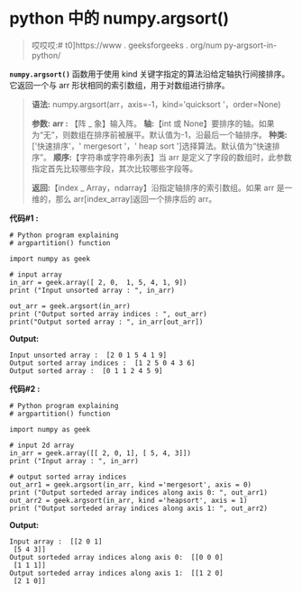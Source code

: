 # python 中的 numpy.argsort()

> 哎哎哎:# t0]https://www . geeksforgeeks . org/num py-argsort-in-python/

**`numpy.argsort()`** 函数用于使用 kind 关键字指定的算法沿给定轴执行间接排序。它返回一个与 arr 形状相同的索引数组，用于对数组进行排序。

> **语法:** numpy.argsort(arr，axis=-1，kind='quicksort '，order=None)
> 
> **参数:**
> **arr :** 【阵 _ 象】输入阵。
> **轴:**【int 或 None】要排序的轴。如果为“无”，则数组在排序前被展平。默认值为-1，沿最后一个轴排序。
> **种类:** ['快速排序'，' mergesort '，' heap sort ']选择算法。默认值为“快速排序”。
> **顺序:**【字符串或字符串列表】当 arr 是定义了字段的数组时，此参数指定首先比较哪些字段，其次比较哪些字段等。
> 
> **返回:**【index _ Array，ndarray】沿指定轴排序的索引数组。如果 arr 是一维的，那么 arr[index_array]返回一个排序后的 arr。

**代码#1 :**

```
# Python program explaining
# argpartition() function

import numpy as geek

# input array
in_arr = geek.array([ 2, 0,  1, 5, 4, 1, 9])
print ("Input unsorted array : ", in_arr) 

out_arr = geek.argsort(in_arr)
print ("Output sorted array indices : ", out_arr)
print("Output sorted array : ", in_arr[out_arr])
```

**Output:**

```
Input unsorted array :  [2 0 1 5 4 1 9]
Output sorted array indices :  [1 2 5 0 4 3 6]
Output sorted array :  [0 1 1 2 4 5 9]

```

**代码#2 :**

```
# Python program explaining
# argpartition() function

import numpy as geek

# input 2d array
in_arr = geek.array([[ 2, 0, 1], [ 5, 4, 3]])
print ("Input array : ", in_arr) 

# output sorted array indices
out_arr1 = geek.argsort(in_arr, kind ='mergesort', axis = 0)
print ("Output sorteded array indices along axis 0: ", out_arr1)
out_arr2 = geek.argsort(in_arr, kind ='heapsort', axis = 1)
print ("Output sorteded array indices along axis 1: ", out_arr2)
```

**Output:**

```
Input array :  [[2 0 1]
 [5 4 3]]
Output sorteded array indices along axis 0:  [[0 0 0]
 [1 1 1]]
Output sorteded array indices along axis 1:  [[1 2 0]
 [2 1 0]]

```